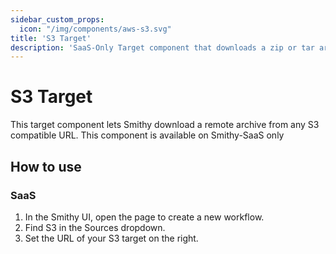 ```yaml
---
sidebar_custom_props:
  icon: "/img/components/aws-s3.svg"
title: 'S3 Target'
description: 'SaaS-Only Target component that downloads a zip or tar archive from a remote S3 compatible target for unpacking and ingesting'
---
```


# S3 Target

This target component lets Smithy download a remote archive from any S3
compatible URL.
This component is available on Smithy-SaaS only

## How to use

### SaaS

1. In the Smithy UI, open the page to create a new workflow.
2. Find S3 in the Sources dropdown.
3. Set the URL of your S3 target on the right.
